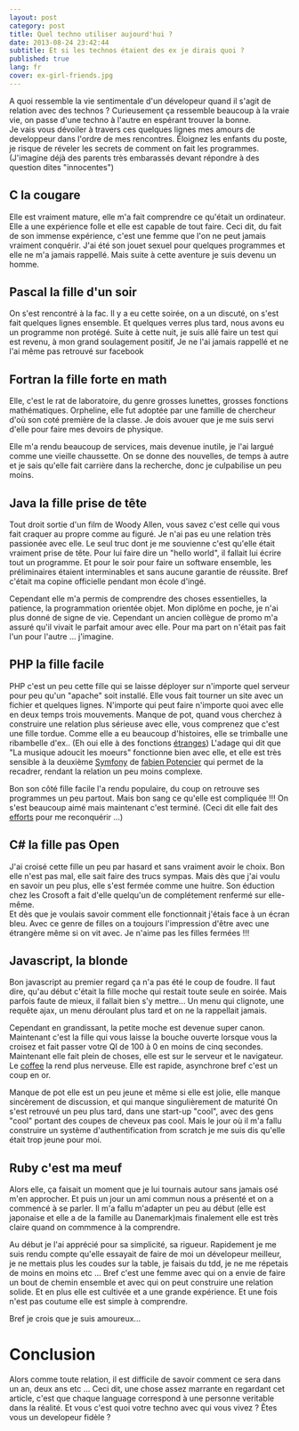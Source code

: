 ```yaml
---
layout: post
category: post
title: Quel techno utiliser aujourd'hui ?
date: 2013-08-24 23:42:44
subtitle: Et si les technos étaient des ex je dirais quoi ?
published: true
lang: fr
cover: ex-girl-friends.jpg
---
```


A quoi ressemble la vie sentimentale d'un dévelopeur quand il s'agit de relation avec des technos ?
Curieusement ça ressemble beaucoup à la vraie vie, on passe d'une techno à l'autre en espérant trouver la bonne.  
Je vais vous dévoiler à travers ces quelques lignes mes amours de developpeur dans l'ordre de mes rencontres.
Éloignez les enfants du poste, je risque de réveler les secrets de comment on fait les programmes. 
(J'imagine déjà des parents  très embarassés devant répondre à des question dites "innocentes")

## C la cougare
Elle est vraiment mature, elle m'a fait comprendre ce qu'était un ordinateur. 
Elle a une expérience folle et elle est capable de tout faire. 
Ceci dit, du fait de son immense expérience, c'est une femme que l'on ne peut jamais vraiment conquérir.
J'ai été son jouet sexuel pour quelques programmes et elle ne m'a jamais rappellé.
Mais suite à cette aventure je suis devenu un homme. 

## Pascal la fille d'un soir
On s'est rencontré à la fac. Il y a eu cette soirée, on a un discuté, on s'est fait quelques lignes ensemble. Et quelques verres plus tard, nous avons eu un programme non protégé.
Suite à cette nuit, je suis allé faire un test qui est revenu, à mon grand soulagement positif, 
Je ne l'ai jamais rappellé et ne l'ai même pas retrouvé sur facebook

## Fortran la fille forte en math
Elle, c'est le rat de laboratoire, du genre grosses lunettes, grosses fonctions mathématiques. 
Orpheline, elle fut adoptée par une famille de chercheur d'où son coté première de la classe.
Je dois avouer que je me suis servi d'elle pour faire mes devoirs de physique.

Elle m'a rendu beaucoup de services, mais devenue inutile, je l'ai largué comme une vieille chaussette.
On se donne des nouvelles, de temps à autre et je sais qu'elle fait carrière dans la recherche, donc je culpabilise un peu moins.

## Java la fille prise de tête
Tout droit sortie d'un film de Woody Allen, vous savez c'est celle qui vous fait craquer au propre comme au figuré. 
Je n'ai pas eu une relation très passionée avec elle. Le seul truc dont je me souvienne c'est qu'elle était vraiment prise de tête.
Pour lui faire dire un "hello world", il fallait lui écrire tout un programme.
Et pour le soir pour faire un software ensemble, les préliminaires étaient interminables et sans aucune garantie de réussite.
Bref c'était ma copine officielle pendant mon école d'ingé.

Cependant elle m'a permis de comprendre des choses essentielles, la patience, la programmation orientée objet. Mon diplôme  en poche, je n'ai plus donné de signe de vie.
Cependant un ancien collègue de promo m'a assuré qu'il vivait le parfait amour avec elle. Pour ma part on n'était pas fait l'un pour l'autre ... j'imagine.

## PHP la fille facile
PHP c'est un peu cette fille qui se laisse déployer sur n'importe quel serveur pour peu qu'un "apache" soit installé. 
Elle vous fait tourner un site avec un fichier et quelques lignes. 
N'importe qui peut faire n'importe quoi avec elle en deux temps trois mouvements. 
Manque de pot, quand vous cherchez à construire une relation plus sérieuse avec elle, vous comprenez que c'est une fille tordue. Comme elle a eu beaucoup d'histoires, elle se trimballe une ribambelle d'ex..
(Eh oui elle à des fonctions [étranges](http://www.phpsadness.com/))
L'adage qui dit que "La musique adoucit les moeurs" fonctionne bien avec elle, et elle est très sensible à la deuxième [Symfony](http://symfony.com/) de [fabien Potencier](https://twitter.com/fabpot) qui permet de la recadrer, rendant la relation un peu moins complexe. 

Bon son côté fille facile l'a rendu populaire, du coup on retrouve ses programmes un peu partout. 
Mais bon sang ce qu'elle est compliquée !!! 
On s'est beaucoup aimé mais maintenant c'est terminé. 
(Ceci dit elle fait des [efforts](http://php.net/archive/2013.php#id2013-08-22-1) pour me reconquérir ...) 

## C# la fille  pas Open
J'ai croisé cette fille un peu par hasard et sans vraiment avoir le choix. 
Bon elle n'est pas mal, elle sait faire des trucs sympas. 
Mais dès que j'ai voulu en savoir un peu plus, elle s'est  fermée comme une huitre.
Son éduction chez les Crosoft a fait d'elle quelqu'un de complétement renfermé sur elle-même.  
Et dès que je voulais savoir comment elle fonctionnait j'étais face à un écran bleu. 
Avec ce genre de filles on a toujours l'impression d'être avec une étrangère même si on vit avec. 
Je n'aime pas les filles fermées !!!

## Javascript, la blonde
Bon javascript au premier regard ça n'a pas été le coup de foudre. 
Il faut dire, qu'au début c'était la fille moche qui restait toute seule en soirée. 
Mais parfois faute de mieux, il fallait bien s'y mettre...
Un menu qui clignote, une requête ajax, un menu déroulant plus tard et on ne la rappellait jamais.

Cependant en grandissant, la petite moche est devenue super canon. 
Maintenant c'est la fille qui vous laisse la bouche ouverte lorsque vous la croisez et fait passer votre QI de 100 à 0 en moins de cinq secondes. 
Maintenant elle fait plein de choses, elle est sur le serveur et le navigateur. 
Le [coffee](http://coffeescript.org/) la rend plus nerveuse. Elle est rapide, asynchrone bref c'est un coup en or.

Manque de pot elle est un peu jeune et même si elle est jolie, elle manque sincèrement de discussion, et qui manque singulièrement de maturité 
On s'est retrouvé un peu plus tard, dans une start-up "cool", avec des gens "cool" portant des coupes de cheveux pas cool. 
Mais le jour où il m'a fallu construire un système d'authentification from scratch je me suis dis qu'elle était trop jeune pour moi.

## Ruby c'est ma meuf
Alors elle, ça faisait un moment que je lui tournais autour sans jamais osé m'en approcher. 
Et puis un jour un ami commun nous a présenté et on a commencé à se parler. 
Il m'a fallu m'adapter un peu au début (elle est japonaise et elle a de la famille au Danemark)mais finalement elle est très claire quand on commmence à la comprendre.

Au début je l'ai apprécié pour sa simplicité, sa rigueur.
Rapidement je me suis rendu compte qu'elle essayait de faire de moi un dévelopeur meilleur, je ne mettais plus les coudes sur la table, je faisais du tdd, je ne me répetais de moins en moins etc ...
Bref c'est une femme avec qui on a envie de faire un bout de chemin ensemble et avec qui on peut construire une relation solide.
Et en plus elle est cultivée et  a une grande expérience. 
Et une fois n'est pas coutume elle est simple à comprendre. 

Bref je crois que je suis amoureux...

# Conclusion
Alors comme toute relation, il est difficile de savoir comment ce sera dans un an, deux ans etc ...
Ceci dit, une chose assez marrante en regardant cet article, c'est que chaque language correspond à une personne veritable dans la réalité.
Et vous c'est quoi votre techno avec qui vous vivez ? Êtes vous un developeur fidèle ?
